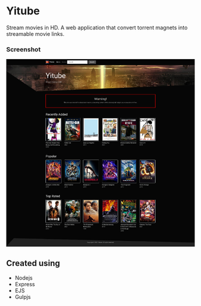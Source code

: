 # Yitube

Stream movies in HD. A web application that convert torrent magnets into streamable movie links.

### Screenshot

![Screenshot](https://raw.githubusercontent.com/mnchabeleng/Yitube/master/public/img/screenshot.png)

## Created using

- Nodejs
- Express
- EJS
- Gulpjs